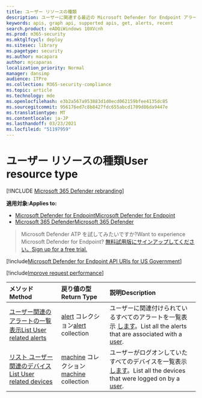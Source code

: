 ```yaml
---
title: ユーザー リソースの種類
description: ユーザーに関連する最近の Microsoft Defender for Endpoint アラートを取得します。
keywords: apis, graph api, supported apis, get, alerts, recent
search.product: eADQiWindows 10XVcnh
ms.prod: m365-security
ms.mktglfcycl: deploy
ms.sitesec: library
ms.pagetype: security
ms.author: macapara
author: mjcaparas
localization_priority: Normal
manager: dansimp
audience: ITPro
ms.collection: M365-security-compliance
ms.topic: article
ms.technology: mde
ms.openlocfilehash: e3b2a567a953883d1d0ecd062159bfee4135dc85
ms.sourcegitcommit: 956176ed7c8b8427fdc655abcd1709d86da9447e
ms.translationtype: MT
ms.contentlocale: ja-JP
ms.lasthandoff: 03/23/2021
ms.locfileid: "51197959"
---
```

# <a name="user-resource-type"></a><span data-ttu-id="9bf31-104">ユーザー リソースの種類</span><span class="sxs-lookup"><span data-stu-id="9bf31-104">User resource type</span></span>

[!INCLUDE [Microsoft 365 Defender rebranding](../../includes/microsoft-defender.md)]

<span data-ttu-id="9bf31-105">**適用対象:**</span><span class="sxs-lookup"><span data-stu-id="9bf31-105">**Applies to:**</span></span>
- [<span data-ttu-id="9bf31-106">Microsoft Defender for Endpoint</span><span class="sxs-lookup"><span data-stu-id="9bf31-106">Microsoft Defender for Endpoint</span></span>](https://go.microsoft.com/fwlink/?linkid=2154037)
- [<span data-ttu-id="9bf31-107">Microsoft 365 Defender</span><span class="sxs-lookup"><span data-stu-id="9bf31-107">Microsoft 365 Defender</span></span>](https://go.microsoft.com/fwlink/?linkid=2118804)

> <span data-ttu-id="9bf31-108">Microsoft Defender ATP を試してみたいですか?</span><span class="sxs-lookup"><span data-stu-id="9bf31-108">Want to experience Microsoft Defender for Endpoint?</span></span> [<span data-ttu-id="9bf31-109">無料試用版にサインアップしてください。</span><span class="sxs-lookup"><span data-stu-id="9bf31-109">Sign up for a free trial.</span></span>](https://www.microsoft.com/microsoft-365/windows/microsoft-defender-atp?ocid=docs-wdatp-exposedapis-abovefoldlink) 

[!include[Microsoft Defender for Endpoint API URIs for US Government](../../includes/microsoft-defender-api-usgov.md)]

[!include[Improve request performance](../../includes/improve-request-performance.md)]


<span data-ttu-id="9bf31-110">メソッド</span><span class="sxs-lookup"><span data-stu-id="9bf31-110">Method</span></span>|<span data-ttu-id="9bf31-111">戻り値の型</span><span class="sxs-lookup"><span data-stu-id="9bf31-111">Return Type</span></span> |<span data-ttu-id="9bf31-112">説明</span><span class="sxs-lookup"><span data-stu-id="9bf31-112">Description</span></span>
:---|:---|:---
[<span data-ttu-id="9bf31-113">ユーザー関連のアラートの一覧表示</span><span class="sxs-lookup"><span data-stu-id="9bf31-113">List User related alerts</span></span>](get-user-related-alerts.md) | <span data-ttu-id="9bf31-114">[alert](alerts.md) コレクション</span><span class="sxs-lookup"><span data-stu-id="9bf31-114">[alert](alerts.md) collection</span></span> |  <span data-ttu-id="9bf31-115">ユーザーに関連付けられているすべてのアラートを一覧表示 [します](user.md)。</span><span class="sxs-lookup"><span data-stu-id="9bf31-115">List all the alerts that are associated with a [user](user.md).</span></span>
[<span data-ttu-id="9bf31-116">リスト ユーザー関連のデバイス</span><span class="sxs-lookup"><span data-stu-id="9bf31-116">List User related devices</span></span>](get-user-related-machines.md) | <span data-ttu-id="9bf31-117">[machine](machine.md) コレクション</span><span class="sxs-lookup"><span data-stu-id="9bf31-117">[machine](machine.md) collection</span></span> | <span data-ttu-id="9bf31-118">ユーザーがログオンしていたすべてのデバイスを一覧表示 [します](user.md)。</span><span class="sxs-lookup"><span data-stu-id="9bf31-118">List all the devices that were logged on by a [user](user.md).</span></span>
